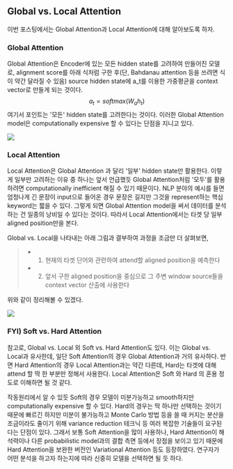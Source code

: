 ## Global vs. Local Attention



이번 포스팅에서는 Global Attention과 Local Attention에 대해 알아보도록 하자.



### Global Attention

Global Attention은 Encoder에 있는 모든 hidden state를 고려하여 만들어진 모델로, alignment score를 아래 식처럼 구한 후(단, Bahdanau attention 등을 쓰려면 식이 약간 달라질 수 있음) source hidden state에 a_t를 이용한 가중평균을 context vector로 만들게 되는 것이다.
$$
a_{t} = softmax(W_{a}h_{t})
$$
여기서 포인트는 '모든' hidden state를 고려한다는 것이다. 이러한 Global Attention model은 computationally expensive 할 수 있다는 단점을 지니고 있다.

![](https://machinelearningmastery.com/wp-content/uploads/2017/10/Depiction-of-Global-Attention-in-an-Encoder-Decoder-Recurrent-Neural-Network.png)



### Local Attention

Local Attention은 Global Attention 과 달리 '일부' hidden state만 활용한다. 이렇게 일부만 고려하는 이유 중 하나는 앞서 언급했듯 Global Attention처럼 '모두'를 활용하려면 computationally inefficient 해질 수 있기 때문이다. NLP 분야의 예시를 들면 엄청나게 긴 문장이 input으로 들어온 경우 문장은 길지만 그것을 represent하는 핵심 keyword는 짧을 수 있다. 그렇게 되면 Global Attention model을 써서 데이터를 분석하는 건 일종의 낭비일 수 있다는 것이다. 따라서 Local Attention에서는 타겟 당 일부 aligned position만을 본다.

Global vs. Local을 나타내는 아래 그림과 결부하여 과정을 조금만 더 살펴보면,

> - 1) 현재의 타겟 단어와 관련하여 attend할 aligned position을 예측한다
> - 2) 앞서 구한 aligned position을 중심으로 그 주변 window source들을 context vector 산출에 사용한다

위와 같이 정리해볼 수 있겠다.

![](https://lilianweng.github.io/lil-log/assets/images/luong2015-fig2-3.png)



### FYI) Soft vs. Hard Attention

참고로, Global vs. Local 외 Soft vs. Hard Attention도 있다. 이는 Global vs. Local과 유사한데, 일단 Soft Attention의 경우 Global Attention과 거의 유사하다. 반면 Hard Attention의 경우 Local Attention과는 약간 다른데, Hard는 타겟에 대해 attend 할 딱 한 부분만 정해서 사용한다. Local Attention은 Soft 와 Hard 의 혼용 정도로 이해하면 될 것 같다.

작동원리에서 알 수 있듯 Soft의 경우 모델이 미분가능하고 smooth하지만 computationally expensive 할 수 있다. Hard의 경우는 딱 하나만 선택하는 것이기 때문에 빠르긴 하지만 미분이 불가능하고 Monte Carlo 방법 등을 쓸 때 커지는 분산을 조금이라도 줄이기 위해 variance reduction 테크닉 등 여러 복잡한 기술들이 요구된다는 단점이 있다. 그래서 보통 Soft Attention을 많이 사용하나, Hard Attention이 해석력이나 다른 probabilistic model과의 결합 측면 등에서 장점을 보이고 있기 때문에 Hard Attention을 보완한 버전인 Variational Attention 등도 등장하였다. 연구자가 어떤 분석을 하고자 하는지에 따라 신중히 모델을 선택하면 될 듯 하다.